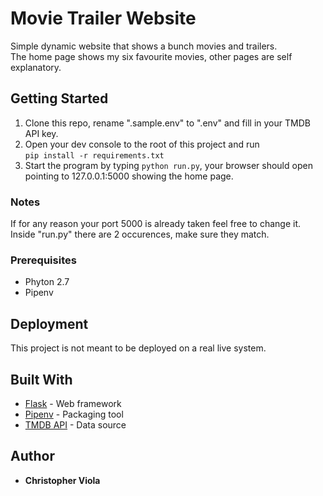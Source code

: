 # Movie Trailer Website

Simple dynamic website that shows a bunch movies and trailers. <br>
The home page shows my six favourite movies, other pages are self explanatory.

## Getting Started

1. Clone this repo, rename ".sample.env" to ".env" and fill in your TMDB API key.
2. Open your dev console to the root of this project and run <br>
```pip install -r requirements.txt```
3. Start the program by typing ```python run.py```, your browser should open pointing to 127.0.0.1:5000 showing the home page.

### Notes
If for any reason your port 5000 is already taken feel free to change it. <br>
Inside "run.py" there are 2 occurences, make sure they match.

### Prerequisites

* Phyton 2.7 
* Pipenv 

## Deployment

This project is not meant to be deployed on a real live system.

## Built With

* [Flask](http://flask.pocoo.org/) - Web framework
* [Pipenv](https://github.com/pypa/pipenv) - Packaging tool
* [TMDB API](https://www.themoviedb.org/documentation/api) - Data source

## Author

* **Christopher Viola**

